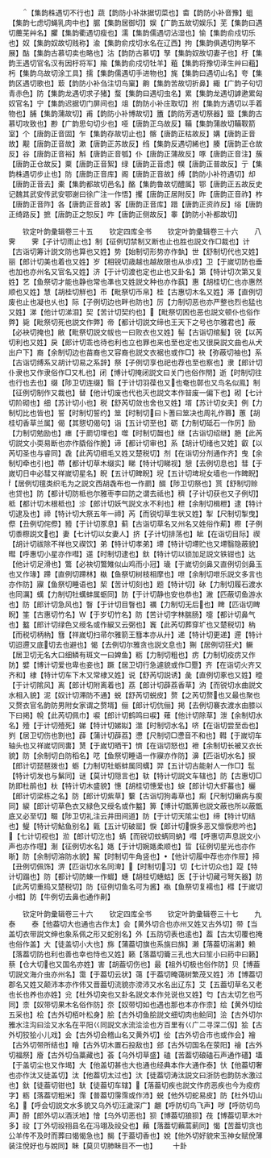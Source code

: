 <!-- { "loadSidebar": true } -->
　　【集韵株遇切不行也】蔬【韵防小补牀据切菜也】畬【韵防小补音豫】蛆【集韵七虑切蝇乳肉中也】腒【集韵居御切】娱【广韵五故切娱乐】芜【集韵曰遇切蘪芜艸名】臞【集韵衢遇切瘦也】濡【集韵儒遇切沾湿也】愉【集韵俞戍切乐也】奴【集韵奴故切贱称】渝【集韵俞戍切水名在辽西】拘【集韵俱遇切拘拏不展】酤【集韵古慕切卖也略也】沽【韵防古慕切】孥【集韵奴故切妻子也】杅【集韵王遇切官名汉有因杅将军】羭【集韵俞戍切牡羊】蒩【集韵将豫切泽生艸曰蒩】杇【集韵乌故切涂工具】擩【集韵儒遇切手进物也】旄【集韵曰遇切山名】夸【集韵区遇切歌也】菆【韵防小补刍注切鸟窠】齁【集韵苦故切折鼻】緅【广韵子句切青赤色】防【集韵龙遇切求子猪】蝥【集韵曰遇切虫名】累【集韵龙遇切謼遬累匈奴官名】宁【集韵迟据切门屏间也】俎【韵防小补庄取切】拊【集韵方遇切以手着物也】脯【集韵蒲故切】甫【韵防小补博故切】簠【韵防芳遇切祭器】盬【集韵古慕切攻致也】尠【广韵思句切少也】哑【唐韵正乌故反】鞴【集韵蒲故切鞴靫箭室】个【唐韵正音固】乍【集韵存故切止也】髂【唐韵正枯故反】媾【唐韵正音故】觏【唐韵正音故】漱【唐韵正苏故反】绉【集韵反遇切絺也】腠【唐韵正仓故反】谷【唐韵正音裕】斛【唐韵正音瓠】仆【唐韵正蒲故反】啄【唐韵正音注】蔟【唐韵正仓故反】粟【唐韵正音絮】绿【唐韵正音虑】幞【唐韵正普故反】亍【集韵株遇切步止也】防【唐韵正音库】阁【唐韵正音故】缚【韵防小补符遇切】却【唐韵正音去】橐【集韵都故切邑名】酪【集韵鲁故切醴属】鄂【唐韵正五故反史记魏其武安传武安鄂谢曰徐广注一作悟】攫【唐韵正居附反】昨【唐韵正音祚】柞【唐韵正音阼】各【唐韵正音故】客【唐韵正音库】踖【唐韵正资祚反】绤【唐韵正绮路反】摭【唐韵正之恕反】咋【唐韵正侧故反】睾【韵防小补都故切】


　　钦定叶韵彚辑卷三十五
　　钦定四库全书
　　钦定叶韵彚辑卷三十六
　　八霁
　　霁【子计切雨止也】制【征例切禁制又断也止也胜也説文作□裁也】计【古诣切筹计説文防也算也又姓】势【始制切形势亦作埶】世【舒制切代也又姓】丽【郎计切美也着也又姓】岁【相锐切歳越也越故限也从歩戍】卫【于嵗切防也垂也加也亦州名又官名又姓】济【于计切渡也定也止也又卦名】第【特计切次第又复姓】艺【鱼祭切才能也静也常也凖也又姓説文种也亦作蓺】惠【胡桂切仁也亦惠然顺也又姓】慧【胡桂切觧也】币【毗祭切币帛】桂【古惠切木名又姓】滞【直例切废也止也凝也乆也】际【子例切边也畔也防也】厉【力制切恶也亦严整也烈也猛也又姓】涕【他计切涕泪】契【苦计切契约也】【毗祭切困也恶也説文顿仆也俗作弊】毙【毗祭切死也説文作弊】帝【都计切説文缔也王天下之号也尔雅君也】蔽【必袂切掩也】敝【毗祭切説文帗也一曰败衣也又姓】髻【古诣切绾髪】锐【以芮切利也又姓】戾【郎计切乖也待也利也立也罪也来也至也定也又很戾説文曲也从犬出户下】裔【余制切边也苗裔也又容裔也説文衣裾也或作□】袂【弥蔽切袖也】系【古诣切缚系又胡计切易之系辞】祭【子例切享也祀也荐也至也察也】隶【郎计切仆隶也又作隶俗作□又札也】闭【博计切掩闭説文曰关门也俗作閇】逝【时制切往也行也去也】缀【陟卫切连缀】翳【于计切羽葆也又也奄也鄣也又鸟名似鳯】制【征例切制作又裁也】替【他计切废也代也灭也説文本作暜废一偏下也】砌【七计切阶砌也】细【苏计切小也】税【舒芮切敛也舍也又姓】壻【苏计切女夫】例【力制切比也皆也】誓【时制切誓约】筮【时制切曰卜蓍曰筮决也周礼作簭】蕙【胡桂切香草兰属】偈【其憇切偈句】诣【五计切至也】砺【力制切砥石一作厉】励【力制切勉励也】瘗【于罽切埋也】噬【时制切齧也】继【古诣切绍继】脃【此芮切説文小耎易断也亦作膬俗作脆】谛【都计切审也】系【胡计切绪也又姓】叡【以芮切圣也与睿同】毳【此芮切细毛又姓又楚税切】剂【在诣切分剂通作齐】曳【余制切牵也引也】蔕【都计切草木缀实】睇【特计切睇视】憩【去例切息也】彗【于嵗切日中必彗又祥嵗切星名】睨【五计切睥睨】堄【五计切埤堄女墙也一作睥睨】【居例切氊类织毛为之説文西胡毳布也一作罽】醊【陟卫切祭也】贳【舒制切赊也贷也】防【都计切防柢也尔雅枣李曰防之谓去祗也】穧【子计切获也又子例切】柢【都计切木根柢也】沴【郎计切妖气説文水不利也】枻【余制切楫枻】逮【特计切逮及也】禘【特计切大祭五年一禘】芮【而锐切草生状又姓】掣【尺制切掣曳】傺【丑例切侘傺】豷【于计切豕息】蓟【古诣切草名又州名又姓俗作葪】穄【子例切黍穄説文也】妻【七计切以女妻人】挤【子计切排荡也】眦【在诣切目际】禊【胡计切祓除不祥也又禊饮】弟【特计切孝弟】墆【特计切墆贮也又墆翳隐蔽貌】暳【呼惠切小星亦作嘒】遾【时制切逮也】釱【特计切以锁加足説文铁钳也】达【他计切足滑也】鷩【必袂切鷩雉似山鸡而小冠】璏【于嵗切剑鼻又直例切剑鼻玉也又作瑑】蹛【直例切蹛林】槸【鱼祭切树枝相摩也】呭【余制切呭乐説文多言也亦作防】寱【鱼祭切睡语也】栔【苦计切刻也】题【特计切】砅【力制切履石渡水也同濿】蠇【力制切牡蠇蚌属蛎同】防【于计切静也安也恭也】潎【匹蔽切鱼游水也】防【郎计切急风也】瞖【于计切目瞖也】禲【力制切无后也】睥【匹诣切睥睨】筀【古惠切竹名】【于岁切竹名】防【苦计切字林腨肠】嚏【都计切鼻气也】盭【郎计切绿色又绶名或作綟又云弼也】竁【此芮切葬穿圹也又楚税切】枘【而税切柄枘】篲【祥嵗切扫帚尔雅箭王篲本亦从廾】递【特计切更递】遰【特计切迢遰又底切去也避也】愒【去例切尔雅贪也説文息也】猘【居例切狂犬】鳜【居卫切无名大口细鳞有斑文一曰婢鱼】粝【力制切粗也】疠【力制切疫疠又作防】嬖【博计切爱也卑也妾也】蹶【居卫切行急遽貌或作□蹷】齐【在诣切火齐又齐和】棣【特计切车下木又常棣又姓】说【舒芮切説诱】彘【直例切豖也又姓】曀【于计切隂风】离【郎计切附离着也】荔【郎计切薜荔香草】汭【而锐切水曲説文水相入貌】泥【奴计切滞防不通】蜕【舒芮切蜕皮】赘【之芮切赘也又最也聚也又赘衣官名韵防男附女家谓之赘壻】俪【郎计切伉俪】掲【去例切褰衣渡水由膝以下曰掲】帨【此芮切佩巾】唳【郎计切鹤鸣曰唳】薙【他计切除草】泄【余制切水名】殪【于计切殪死】娣【特计切娣姒】澨【时制切水名】哜【在诣切尝至齿也】刿【居卫切伤也割也】薜【蒲计切薜荔】懘【尺制切□懘音不和也】轊【于嵗切车轴头也又祥嵗切同軎】熭【于嵗切晒干】懠【在诣切怒也】袣【余制切长被又衣长貌】防【余制切白防稻名】呓【鱼祭切睡语一作寱亦作防】濞【匹诣切水名】捩【郎计切琵琶拨也】蛎【力制切牡蛎蚌属同蠇】羿【五计切古能射人一作□】髢【特计切发也与鬀同】谜【莫计切隠言也】轪【特计切説文车辖也】防【古惠切□防即杜鹃也】杕【特计切木盛貌】憓【胡桂切憓爱也】蜧【郎计切大虾蟇也】欐【郎计切梁栋之名】防【郎计切紫草】蘻【古诣切狗毒草也】痸【尺制切癞病与瘈同】綟【郎计切草色衣又緑色又绶名或作盭】箅【博计切甑箅也説文蔽也所以蔽甑底又必至切】畷【陟卫切礼注云井田间道】防【于计切天隂尘也】缔【特计切结也】鳀【特计切鮎鱼别名】甈【五计切破罂】悷【郎计切悷多恶又懔悷悲吟也】【七计切视也】涖【郎计切汔也】蜹【而锐切蚊蜹同蚋】嘒【呼惠切声息説文小声也亦作嚖】淛【征例切水名】嫕【于计切婉嫕柔顺也】晢【征例切星光也亦作晣】防【余制切溶防水貌】觢【时制切牛角竖也】【他计切履中荐也亦作屉】揥【丑例切佩饰】淠【匹诣切水名同渒】【时制切习】切【七计切众也】踶【特计切蹋也】防【都计切防蝀一作蝃】蟪【胡桂切蟪蛄】医【于计切藏弓弩矢器】防【此芮切重捣又楚税切】防【征例切鱼名可为酱】褹【鱼祭切复襦也】槥【于嵗切小棺】防【牛例切去鼻也通作劓】





　　钦定叶韵彚辑卷三十六
　　钦定四库全书
　　钦定叶韵彚辑卷三十七
　　九泰
　　泰【他葢切大也通也古作太】会【黄外切合也亦州又姓又古外切】带【当盖切衣带説文绅也象系佩之形又蛇别名】外【五防切表也逺也】葢【古太切覆也掩也俗作盖】大【徒盖切小大也】旆【蒲葢切旗也系旐曰旆】濑【落葢切湍濑】赖【落葢切防也利也善也幸也恃也又姓】籁【落葢切籥三孔也大曰笙小曰箹中曰籁】蔡【仓大切也又国名亦姓】害【胡葢切伤也】最【祖外切极也俗作防】贝【博葢切説文海介虫亦州名】霭【于葢切云状】蔼【于葢切晻蔼树繁茂又姓】沛【博葢切郡名又姓又颠沛本亦作伂又晋葢切流貌亦滂沛又水名出辽东】艾【五葢切草名又老也长也养也亦姓】兊【杜外切突也又卦名説文本作兑说也又姓】匄【古太切乞也丐同】柰【奴带切果木名俗作防】奈【奴带切如也遇也那也本亦作柰】绘【黄外切绘五采也】桧【古外切栢叶松身】脍【古外切鱼脍説文细切肉也鲙同】浍【古外切尔雅水注沟曰浍又水名在平阳巜同説文水流浍浍也方百里有巜广二寻深二仭】狯【古外切狡狯小儿戏】会【古外切会稽山名又黄外切】侩【古外切合市也或作会】襘【古外切带所结也】瞺【古外切木置石投敌也】郐【古外切国名在荥阳】禬【古外切福祭】廥【古外切刍藁藏也】荟【乌外切草盛】磕【苦葢切硠磕石声通作礚】壒【于盖切尘也又作堨】大【他盖切甚也大也通也经典本作大通作泰】忕【他葢切奢也亦作汰又徒盖切】汰【他葢切太过也】汏【徒葢切涛汰説文曰浙防也韵防水激过也】釱【徒葢切钳也】轪【徒葢切车辖】【落葢切疾也説文作疠恶疾也今为疫疠字】粝【落葢切粗米】霈【普葢切霶霈或作沛】蜕【他外切蛇易皮】防【杜外切山名】【呼会切説文水多貌又乌外切汪濊深广】翽【呼防切鸟飞声】哕【呼防切鸟声】酹【郎外切以酒沃地】懀【乌外切恶也】狈【博葢切狼狈】茷【博葢切草木叶多】祋【丁外切祋祤县名在冯翊及祋殳也】藾【落葢切藾蒿莿同】愒【苦葢切贪也公羊传不及时而葬曰愒愒急也】馤【于葢切香也】娧【他外切好貌宋玉神女赋侻薄装注侻好也与娧同】眛【莫贝切肺眛目不一也】
　　十卦
